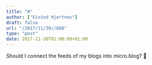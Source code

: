 ```yaml
---
title: "#"
author: ["Eivind Hjertnes"]
draft: false
url: "/2017/11/30//888"
type: "post"
date: 2017-11-30T01:00:00+01:00
---
```


Should I connect the feeds of my blogs into micro.blog? 🤔
